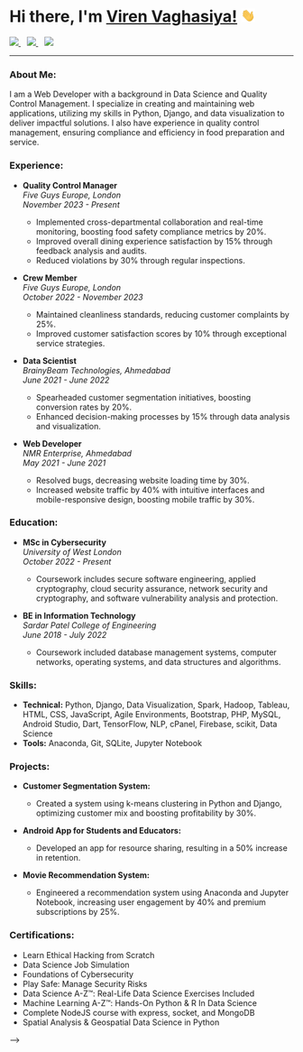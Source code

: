 
# Hi there, I'm [Viren Vaghasiya!](#) <img src="https://github.com/vishwasracharya/Personal-Assets/blob/main/gif/Hi.gif" width="25">

<a href="https://twitter.com/viren_vaghasiya">
  <img width="30px" src="https://www.vectorlogo.zone/logos/twitter/twitter-official.svg" />
</a>&ensp;
<a href="https://www.linkedin.com/in/viren-vaghasiya">
  <img width="30px" src="https://www.vectorlogo.zone/logos/linkedin/linkedin-icon.svg" />
</a>&ensp;
<a href="https://github.com/virenvaghasiya">
  <img width="30px" src="https://www.vectorlogo.zone/logos/github/github-icon.svg" />
</a>

---

### **About Me:**

I am a Web Developer with a background in Data Science and Quality Control Management. I specialize in creating and maintaining web applications, utilizing my skills in Python, Django, and data visualization to deliver impactful solutions. I also have experience in quality control management, ensuring compliance and efficiency in food preparation and service.

### **Experience:**

- **Quality Control Manager**  
  *Five Guys Europe, London*  
  *November 2023 - Present*  
  - Implemented cross-departmental collaboration and real-time monitoring, boosting food safety compliance metrics by 20%.
  - Improved overall dining experience satisfaction by 15% through feedback analysis and audits.
  - Reduced violations by 30% through regular inspections.

- **Crew Member**  
  *Five Guys Europe, London*  
  *October 2022 - November 2023*  
  - Maintained cleanliness standards, reducing customer complaints by 25%.
  - Improved customer satisfaction scores by 10% through exceptional service strategies.

- **Data Scientist**  
  *BrainyBeam Technologies, Ahmedabad*  
  *June 2021 - June 2022*  
  - Spearheaded customer segmentation initiatives, boosting conversion rates by 20%.
  - Enhanced decision-making processes by 15% through data analysis and visualization.

- **Web Developer**  
  *NMR Enterprise, Ahmedabad*  
  *May 2021 - June 2021*  
  - Resolved bugs, decreasing website loading time by 30%.
  - Increased website traffic by 40% with intuitive interfaces and mobile-responsive design, boosting mobile traffic by 30%.

### **Education:**

- **MSc in Cybersecurity**  
  *University of West London*  
  *October 2022 - Present*  
  - Coursework includes secure software engineering, applied cryptography, cloud security assurance, network security and cryptography, and software vulnerability analysis and protection.

- **BE in Information Technology**  
  *Sardar Patel College of Engineering*  
  *June 2018 - July 2022*  
  - Coursework included database management systems, computer networks, operating systems, and data structures and algorithms.

### **Skills:**

- **Technical:** Python, Django, Data Visualization, Spark, Hadoop, Tableau, HTML, CSS, JavaScript, Agile Environments, Bootstrap, PHP, MySQL, Android Studio, Dart, TensorFlow, NLP, cPanel, Firebase, scikit, Data Science
- **Tools:** Anaconda, Git, SQLite, Jupyter Notebook

### **Projects:**

- **Customer Segmentation System:**  
  - Created a system using k-means clustering in Python and Django, optimizing customer mix and boosting profitability by 30%.

- **Android App for Students and Educators:**  
  - Developed an app for resource sharing, resulting in a 50% increase in retention.

- **Movie Recommendation System:**  
  - Engineered a recommendation system using Anaconda and Jupyter Notebook, increasing user engagement by 40% and premium subscriptions by 25%.

### **Certifications:**

- Learn Ethical Hacking from Scratch
- Data Science Job Simulation
- Foundations of Cybersecurity
- Play Safe: Manage Security Risks
- Data Science A-Z™: Real-Life Data Science Exercises Included
- Machine Learning A-Z™: Hands-On Python & R In Data Science
- Complete NodeJS course with express, socket, and MongoDB
- Spatial Analysis & Geospatial Data Science in Python

-->
